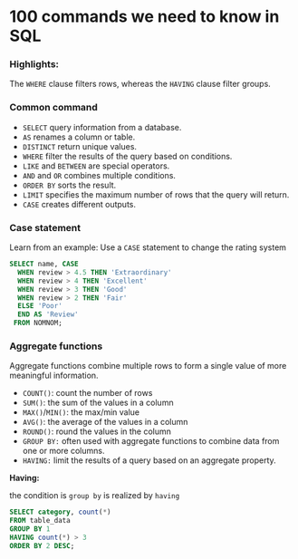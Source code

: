 # 100 commands we need to know in SQL

### Highlights:

The `WHERE` clause filters rows, whereas the `HAVING` clause filter groups.  


### Common command

* `SELECT`  query information from a database.
* `AS` renames a column or table.
* `DISTINCT` return unique values.
* `WHERE` filter the results of the query based on conditions.
* `LIKE` and `BETWEEN` are special operators.
* `AND` and `OR` combines multiple conditions.
* `ORDER BY` sorts the result.
* `LIMIT` specifies the maximum number of rows that the query will return.
* `CASE` creates different outputs.

### Case statement

Learn from an example: Use a `CASE` statement to change the rating system

```sql
SELECT name, CASE 
  WHEN review > 4.5 THEN 'Extraordinary'
  WHEN review > 4 THEN 'Excellent'
  WHEN review > 3 THEN 'Good'
  WHEN review > 2 THEN 'Fair'
  ELSE 'Poor'
  END AS 'Review'
 FROM NOMNOM;
```

### Aggregate functions

Aggregate functions combine multiple rows to form a single value of more meaningful information.

* `COUNT()`: count the number of rows
* `SUM()`: the sum of the values in a column
* `MAX()`/`MIN()`: the max/min value
* `AVG()`: the average of the values in a column
* `ROUND()`: round the values in the column
* `GROUP BY:` often used with aggregate functions to combine data from one or more columns.
* `HAVING:` limit the results of a query based on an aggregate property.

**Having:** 

the condition is `group by` is realized by `having`

```sql
SELECT category, count(*)
FROM table_data
GROUP BY 1
HAVING count(*) > 3
ORDER BY 2 DESC;
```

